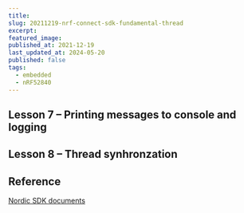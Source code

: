 ```yaml
---
title:
slug: 20211219-nrf-connect-sdk-fundamental-thread
excerpt:
featured_image:
published_at: 2021-12-19
last_updated_at: 2024-05-20
published: false
tags:
  - embedded
  - nRF52840
---
```


## Lesson 7 – Printing messages to console and logging

## Lesson 8 – Thread synhronzation

## Reference
[Nordic SDK documents](https://docs.nordicsemi.com/bundle/ncs-latest/page/nrf/index.html)
